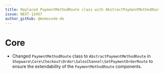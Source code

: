 ```yaml
---
title: Replaced PaymentMethodRoute class with AbstractPaymentMethodRoute
issue: NEXT-12457
author_github: @momocode-de
---
```

# Core
* Changed `PaymentMethodRoute` class to `AbstractPaymentMethodRoute` in `Shopware\Core\Checkout\Order\SalesChannel\SetPaymentOrderRoute` to ensure the extendability of the `PaymentMethodRoute` components.
